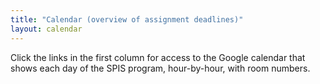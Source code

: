 ```yaml
---
title: "Calendar (overview of assignment deadlines)"
layout: calendar
---
```


<p>Click the links in the first column for access to the Google calendar that shows each day of the SPIS program, hour-by-hour, with room numbers.</p>

<div id='calendar'
     class='calendar'
     data-weeks="{{site.num_weeks}}"
     data-start-date="{{site.start_date}}">
</div>



